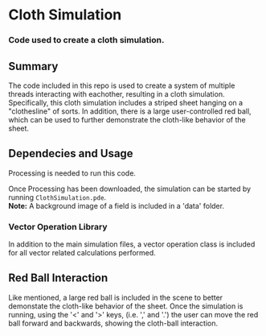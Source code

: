 # Cloth Simulation
### Code used to create a cloth simulation.

## Summary
The code included in this repo is used to create a system of multiple threads interacting with eachother, resulting in a cloth simulation. Specifically, this cloth simulation includes a striped sheet hanging on a "clothesline" of sorts. In addition, there is a large user-controlled red ball, which can be used to further demonstrate the cloth-like behavior of the sheet.

## Dependecies and Usage
Processing is needed to run this code.

Once Processing has been downloaded, the simulation can be started by running `ClothSimulation.pde`. <br>
**Note:** A background image of a field is included in a 'data' folder.

### Vector Operation Library
In addition to the main simulation files, a vector operation class is included for all vector related calculations performed.

## Red Ball Interaction
Like mentioned, a large red ball is included in the scene to better demonstate the cloth-like behavior of the sheet. 
Once the simulation is running, using the '<' and '>' keys, (i.e. ',' and '.') the user can move the red ball forward and backwards, showing the cloth-ball interaction.
